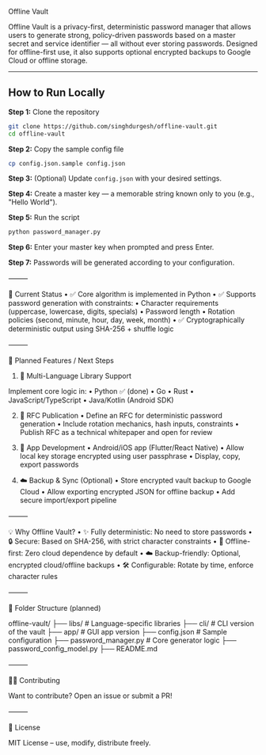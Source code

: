 Offline Vault

Offline Vault is a privacy-first, deterministic password manager that allows users to generate strong, policy-driven passwords based on a master secret and service identifier — all without ever storing passwords. Designed for offline-first use, it also supports optional encrypted backups to Google Cloud or offline storage.

----
## How to Run Locally

**Step 1:** Clone the repository  
```sh
git clone https://github.com/singhdurgesh/offline-vault.git
cd offline-vault
```

**Step 2:** Copy the sample config file  
```sh
cp config.json.sample config.json
```

**Step 3:** (Optional) Update `config.json` with your desired settings.

**Step 4:** Create a master key — a memorable string known only to you (e.g., "Hello World").

**Step 5:** Run the script  
```sh
python password_manager.py
```

**Step 6:** Enter your master key when prompted and press Enter.

**Step 7:** Passwords will be generated according to your configuration.

⸻

🚀 Current Status
	•	✅ Core algorithm is implemented in Python
	•	✅ Supports password generation with constraints:
	•	Character requirements (uppercase, lowercase, digits, specials)
	•	Password length
	•	Rotation policies (second, minute, hour, day, week, month)
	•	✅ Cryptographically deterministic output using SHA-256 + shuffle logic

⸻

📌 Planned Features / Next Steps

1. 🔁 Multi-Language Library Support

Implement core logic in:
	•	Python ✅ (done)
	•	Go
	•	Rust
	•	JavaScript/TypeScript
	•	Java/Kotlin (Android SDK)

2. 📜 RFC Publication
	•	Define an RFC for deterministic password generation
	•	Include rotation mechanics, hash inputs, constraints
	•	Publish RFC as a technical whitepaper and open for review

3. 📱 App Development
	•	Android/iOS app (Flutter/React Native)
	•	Allow local key storage encrypted using user passphrase
	•	Display, copy, export passwords

4. ☁️ Backup & Sync (Optional)
	•	Store encrypted vault backup to Google Cloud
	•	Allow exporting encrypted JSON for offline backup
	•	Add secure import/export pipeline

⸻

💡 Why Offline Vault?
	•	✨ Fully deterministic: No need to store passwords
	•	🔒 Secure: Based on SHA-256, with strict character constraints
	•	💾 Offline-first: Zero cloud dependence by default
	•	☁️ Backup-friendly: Optional, encrypted cloud/offline backups
	•	🛠️ Configurable: Rotate by time, enforce character rules

⸻

📂 Folder Structure (planned)

offline-vault/
├── libs/                 # Language-specific libraries
├── cli/                  # CLI version of the vault
├── app/                  # GUI app version
├── config.json           # Sample configuration
├── password_manager.py   # Core generator logic
├── password_config_model.py
├── README.md


⸻

🙋‍♂️ Contributing

Want to contribute? Open an issue or submit a PR!

⸻

📄 License

MIT License – use, modify, distribute freely.